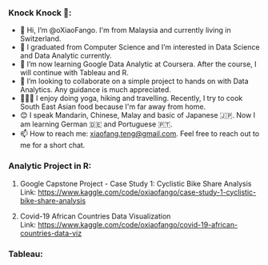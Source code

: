 ### Knock Knock 🐶:
- 👋 Hi, I’m @oXiaoFango. I'm from Malaysia and currently living in Switzerland.
- 👀 I graduated from Computer Science and I’m interested in Data Science and Data Analytic currently.
- 🌱 I’m now learning Google Data Analytic at Coursera. After the course, I will continue with Tableau and R.
- 💞️ I’m looking to collaborate on a simple project to hands on with Data Analytics. Any guidance is much appreciated.
- 🧘🏻‍♀️ I enjoy doing yoga, hiking and travelling. Recently, I try to cook South East Asian food because I'm far away from home. 
- 😊 I speak Mandarin, Chinese, Malay and basic of Japanese 🇯🇵. Now I am learning German 🇩🇪 and Portuguese 🇵🇹.
- 📫 How to reach me: xiaofang.teng@gmail.com. Feel free to reach out to me for a short chat.

<!---
oXiaoFango/oXiaoFango is a ✨ special ✨ repository because its `README.md` (this file) appears on your GitHub profile.
You can click the Preview link to take a look at your changes.
--->


### Analytic Project in R:
1. Google Capstone Project - Case Study 1: Cyclistic Bike Share Analysis \
   Link: https://www.kaggle.com/code/oxiaofango/case-study-1-cyclistic-bike-share-analysis
   
2. Covid-19 African Countries Data Visualization \
   Link: https://www.kaggle.com/code/oxiaofango/covid-19-african-countries-data-viz

### Tableau:
